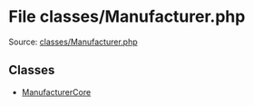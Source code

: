 File classes/Manufacturer.php
=========

Source: [classes/Manufacturer.php](https://github.com/PrestaShop/PrestaShop/blob/1.5.4.1/classes/Manufacturer.php)


Classes
-------

* [ManufacturerCore](class.ManufacturerCore.md)

